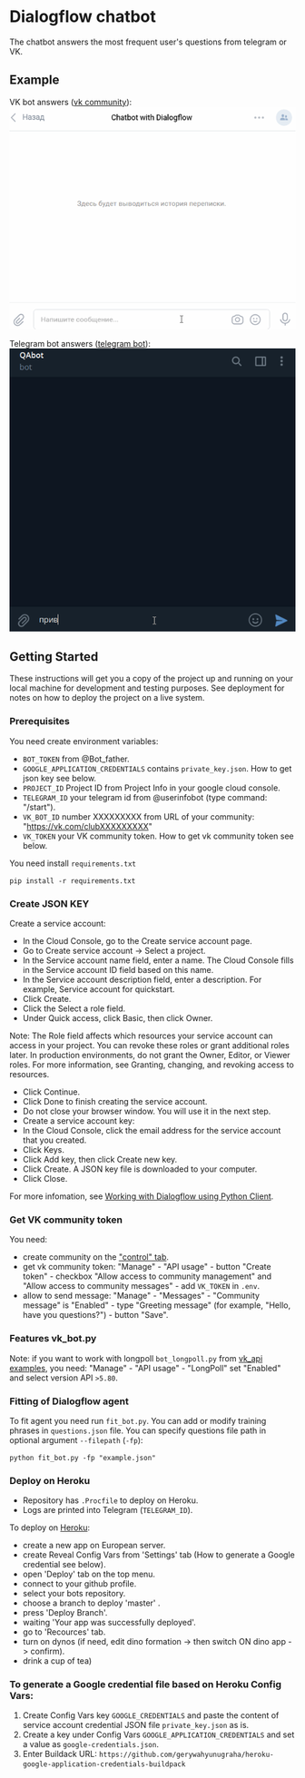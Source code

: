 # Dialogflow chatbot
The chatbot answers the most frequent user's questions from telegram or VK.

## Example
VK bot answers ([vk community](https://vk.com/club204811960)):
![](https://github.com/vip-v2a/QA_diag_bot/blob/959617b8b53b0b1694e6016d6cb71849c18078b2/ext/vk_bot_dialog.gif)

Telegram bot answers ([telegram bot](https://t.me/QA_diag_bot)):
![](https://github.com/vip-v2a/QA_diag_bot/blob/959617b8b53b0b1694e6016d6cb71849c18078b2/ext/tg_bot_dialog.gif)


## Getting Started

These instructions will get you a copy of the project up and running on your local machine for development and testing purposes. See deployment for notes on how to deploy the project on a live system.

### Prerequisites

You need create environment variables:
- `BOT_TOKEN` from @Bot_father.
- `GOOGLE_APPLICATION_CREDENTIALS` contains `private_key.json`. 
How to get json key see below.
- `PROJECT_ID` Project ID from Project Info in your google cloud console.
- `TELEGRAM_ID` your telegram id from @userinfobot (type command: "/start").
- `VK_BOT_ID` number XXXXXXXXX from URL of your community: "https://vk.com/clubXXXXXXXXX"
- `VK_TOKEN` your VK community token. How to get vk community token see below.

You need install `requirements.txt`
```    
pip install -r requirements.txt
```

### Create JSON KEY

Create a service account:

- In the Cloud Console, go to the Create service account page.
- Go to Create service account
-> Select a project.
- In the Service account name field, enter a name. The Cloud Console fills in the Service account ID field based on this name.
- In the Service account description field, enter a description. For example, Service account for quickstart.
- Click Create.
- Click the Select a role field.
- Under Quick access, click Basic, then click Owner.

Note: The Role field affects which resources your service account can access in your project. You can revoke these roles or grant additional roles later. In production environments, do not grant the Owner, Editor, or Viewer roles. For more information, see Granting, changing, and revoking access to resources.

- Click Continue.
- Click Done to finish creating the service account.
- Do not close your browser window. You will use it in the next step.
- Create a service account key:
- In the Cloud Console, click the email address for the service account that you created.
- Click Keys.
- Click Add key, then click Create new key.
- Click Create. A JSON key file is downloaded to your computer.
- Click Close.

For more infomation, see [Working with Dialogflow using Python Client](https://medium.com/swlh/working-with-dialogflow-using-python-client-cb2196d579a4).

### Get VK community token

You need:
- create community on the ["control" tab](https://vk.com/groups?tab=admin).
- get vk community token: "Manage" - "API usage" - button "Create token" - checkbox "Allow access to community management" and "Allow access to community messages" - add `VK_TOKEN` in `.env`.
- allow to send message: "Manage" - "Messages" - "Community message" is "Enabled" - type "Greeting message" (for example, "Hello, have you questions?") - button "Save".

### Features vk_bot.py

Note: if you want to work with longpoll `bot_longpoll.py` from [vk_api examples](https://github.com/python273/vk_api/tree/master/examples), you need: "Manage" - "API usage" - "LongPoll" set "Enabled" and select version API `>5.80`.

### Fitting of Dialogflow agent
To fit agent you need run `fit_bot.py`. You can add or modify training phrases in `questions.json` file. You can specify questions file path in optional argument `--filepath` (`-fp`):
```
python fit_bot.py -fp "example.json"
```

### Deploy on Heroku
- Repository has `.Procfile` to deploy on Heroku.
- Logs are printed into Telegram (`TELEGRAM_ID`).

To deploy on [Heroku](https://heroku.com/): 
- create a new app on European server.
- create Reveal Config Vars from 'Settings' tab (How to generate a Google credential see below). 
- open 'Deploy' tab on the top menu.
- connect to your github profile.
- select your bots repository.
- choose a branch to deploy 'master' .
- press 'Deploy Branch'.
- waiting 'Your app was successfully deployed'.
- go to 'Recources' tab.
- turn on dynos (if need, edit dino formation -> then switch ON dino app -> confirm).
- drink a cup of tea)

### To generate a Google credential file based on Heroku Config Vars:

1. Create Config Vars key `GOOGLE_CREDENTIALS` and paste the content of service account credential JSON file `private_key.json` as is.
2. Create a key under Config Vars `GOOGLE_APPLICATION_CREDENTIALS` and set a value as `google-credentials.json`.
3. Enter Buildack URL: `https://github.com/gerywahyunugraha/heroku-google-application-credentials-buildpack`